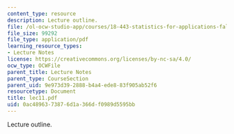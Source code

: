 ```yaml
---
content_type: resource
description: Lecture outline.
file: /ol-ocw-studio-app/courses/18-443-statistics-for-applications-fall-2003/0ac4896373876d1a366df0989d5595bb_lec11.pdf
file_size: 99292
file_type: application/pdf
learning_resource_types:
- Lecture Notes
license: https://creativecommons.org/licenses/by-nc-sa/4.0/
ocw_type: OCWFile
parent_title: Lecture Notes
parent_type: CourseSection
parent_uid: 9e973d39-2888-b4a4-ede8-83f905ab52f6
resourcetype: Document
title: lec11.pdf
uid: 0ac48963-7387-6d1a-366d-f0989d5595bb
---
```

Lecture outline.